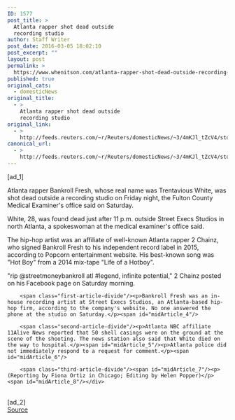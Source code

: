 ```yaml
---
ID: 1577
post_title: >
  Atlanta rapper shot dead outside
  recording studio
author: Staff Writer
post_date: 2016-03-05 18:02:10
post_excerpt: ""
layout: post
permalink: >
  https://www.whenitson.com/atlanta-rapper-shot-dead-outside-recording-studio/
published: true
original_cats:
  - domesticNews
original_title:
  - >
    Atlanta rapper shot dead outside
    recording studio
original_link:
  - >
    http://feeds.reuters.com/~r/Reuters/domesticNews/~3/4mKJl_tZcV4/story01.htm
canonical_url:
  - >
    http://feeds.reuters.com/~r/Reuters/domesticNews/~3/4mKJl_tZcV4/story01.htm
---
```

 [ad_1]
<br><div id="articleText">
<span id="midArticle_start"/>

<span class="focusParagraph" readability="6"><p><span class="articleLocatio&lt;/span&gt;n">Atlanta rapper Bankroll Fresh, whose real name was Trentavious White, was shot dead outside a recording studio on Friday night, the Fulton County Medical Examiner's office said on Saturday.</span></p></span><span id="midArticle_0"/><p>White, 28, was found dead just after 11 p.m. outside Street Execs Studios in north Atlanta, a spokeswoman at the medical examiner's office said.</p><span id="midArticle_1"/><p>The hip-hop artist was an affiliate of well-known Atlanta rapper 2 Chainz, who signed Bankroll Fresh to his independent record label in 2015, according to Popcorn entertainment website. His best-known song was "Hot Boy" from a 2014 mix-tape "Life of a Hotboy". </p><span id="midArticle_2"/><p>"rip @streetmoneybankroll atl #legend, infinite potential," 2 Chainz posted on his Facebook page on Saturday morning.</p><span id="midArticle_3"/>
        
        <span class="first-article-divide"/><p>Bankroll Fresh was an in-house recording artist at Street Execs Studios, an Atlanta-based hip-hop firm, according to the company's website. No one answered the phone at the studio on Saturday.</p><span id="midArticle_4"/>
        
        <span class="second-article-divide"/><p>Atlanta NBC affiliate 11Alive News reported that 50 shell casings were on the ground at the scene of the shooting. The news station also said that White died on the way to hospital.</p><span id="midArticle_5"/><p>Atlanta police did not immediately respond to a request for comment.</p><span id="midArticle_6"/>
        
        <span class="third-article-divide"/><span id="midArticle_7"/><p> (Reporting by Fiona Ortiz in Chicago; Editing by Helen Popper)</p><span id="midArticle_8"/></div>
<br>[ad_2]
<br><a href="http://feeds.reuters.com/~r/Reuters/domesticNews/~3/4mKJl_tZcV4/story01.htm">Source </a>